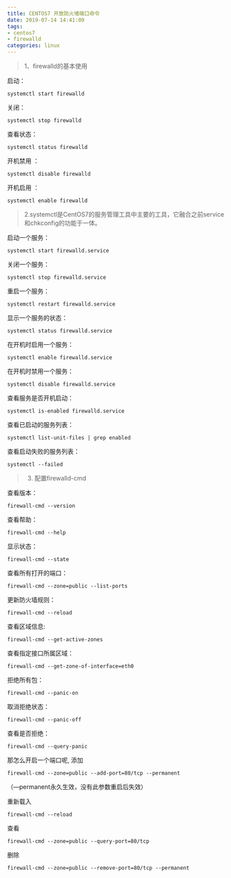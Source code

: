 ```yaml
---
title: CENTOS7 开放防火墙端口命令
date: 2019-07-14 14:41:09
tags: 
- centos7
- firewalld
categories: linux
---
```


> 1、firewalld的基本使用

启动：

    systemctl start firewalld

关闭：

    systemctl stop firewalld

查看状态：

    systemctl status firewalld

开机禁用 ：

    systemctl disable firewalld

开机启用 ：

    systemctl enable firewalld

> 2.systemctl是CentOS7的服务管理工具中主要的工具，它融合之前service和chkconfig的功能于一体。

启动一个服务：

    systemctl start firewalld.service

关闭一个服务：

    systemctl stop firewalld.service

重启一个服务：

    systemctl restart firewalld.service

显示一个服务的状态：

    systemctl status firewalld.service

在开机时启用一个服务：

    systemctl enable firewalld.service

在开机时禁用一个服务：

    systemctl disable firewalld.service

查看服务是否开机启动：

    systemctl is-enabled firewalld.service

查看已启动的服务列表：

    systemctl list-unit-files | grep enabled

查看启动失败的服务列表：

    systemctl --failed

> 3. 配置firewalld-cmd

查看版本：

    firewall-cmd --version

查看帮助：

    firewall-cmd --help

显示状态：

    firewall-cmd --state

查看所有打开的端口：

    firewall-cmd --zone=public --list-ports

更新防火墙规则：

    firewall-cmd --reload

查看区域信息:

    firewall-cmd --get-active-zones

查看指定接口所属区域：

    firewall-cmd --get-zone-of-interface=eth0

拒绝所有包：

    firewall-cmd --panic-on

取消拒绝状态：

    firewall-cmd --panic-off

查看是否拒绝：

    firewall-cmd --query-panic

那怎么开启一个端口呢, 添加

    firewall-cmd --zone=public --add-port=80/tcp --permanent

（––permanent永久生效，没有此参数重启后失效）

重新载入

    firewall-cmd --reload

查看

    firewall-cmd --zone=public --query-port=80/tcp

删除

    firewall-cmd --zone=public --remove-port=80/tcp --permanent

